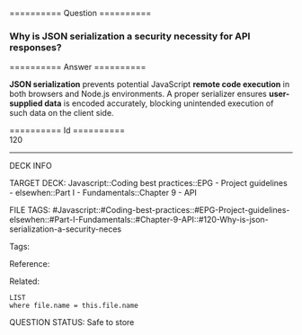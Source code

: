 ========== Question ==========  

### Why is JSON serialization a security necessity for API responses?  

========== Answer ==========  

**JSON serialization** prevents potential JavaScript **remote code execution** in both browsers and Node.js environments. A proper serializer ensures **user-supplied data** is encoded accurately, blocking unintended execution of such data on the client side.

========== Id ==========  
120

---

DECK INFO

TARGET DECK: Javascript::Coding best practices::EPG - Project guidelines - elsewhen::Part I - Fundamentals::Chapter 9 - API

FILE TAGS: #Javascript::#Coding-best-practices::#EPG-Project-guidelines-elsewhen::#Part-I-Fundamentals::#Chapter-9-API::#120-Why-is-json-serialization-a-security-neces

Tags:

Reference:

Related:

```dataview
LIST
where file.name = this.file.name
```

QUESTION STATUS: Safe to store
